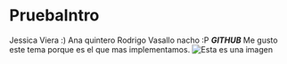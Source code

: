 # PruebaIntro
Jessica Viera :)
Ana quintero
Rodrigo Vasallo
nacho :P **_GITHUB_**
Me gusto este tema porque es el que mas implementamos.
![Esta es una imagen](https://upload.wikimedia.org/wikipedia/commons/9/91/Octicons-mark-github.svg)
